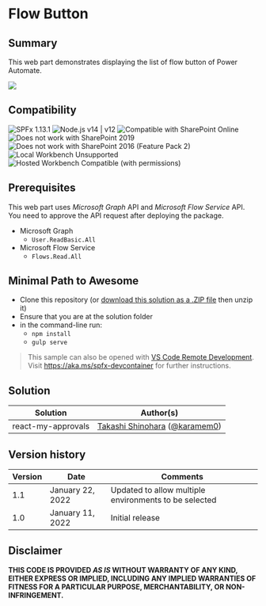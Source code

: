 # Flow Button

## Summary

This web part demonstrates displaying the list of flow button of Power Automate.

![](./assets/react-flow-button.gif)

## Compatibility

![SPFx 1.13.1](https://img.shields.io/badge/SPFx-1.13.1-green.svg)
![Node.js v14 | v12](https://img.shields.io/badge/Node.js-v14%20%7C%20v12-green.svg) 
![Compatible with SharePoint Online](https://img.shields.io/badge/SharePoint%20Online-Compatible-green.svg)
![Does not work with SharePoint 2019](https://img.shields.io/badge/SharePoint%20Server%202019-Incompatible-red.svg "SharePoint Server 2019 requires SPFx 1.4.1 or lower")
![Does not work with SharePoint 2016 (Feature Pack 2)](https://img.shields.io/badge/SharePoint%20Server%202016%20(Feature%20Pack%202)-Incompatible-red.svg "SharePoint Server 2016 Feature Pack 2 requires SPFx 1.1")
![Local Workbench Unsupported](https://img.shields.io/badge/Local%20Workbench-Unsupported-red.svg "Local workbench is no longer available as of SPFx 1.13 and above")
![Hosted Workbench Compatible (with permissions)](https://img.shields.io/badge/Hosted%20Workbench-Compatible-yellow.svg "Requires API permissions")

## Prerequisites

This web part uses *Microsoft Graph* API and *Microsoft Flow Service* API. You need to approve the API request after deploying the package.

- Microsoft Graph
  - `User.ReadBasic.All`
- Microsoft Flow Service
  - `Flows.Read.All`

## Minimal Path to Awesome

- Clone this repository (or [download this solution as a .ZIP file](https://pnp.github.io/download-partial/?url=https://github.com/pnp/sp-dev-fx-webparts/tree/main/samples/react-my-approvals) then unzip it)
- Ensure that you are at the solution folder
- in the command-line run:
  - `npm install`
  - `gulp serve`

>  This sample can also be opened with [VS Code Remote Development](https://code.visualstudio.com/docs/remote/remote-overview). Visit https://aka.ms/spfx-devcontainer for further instructions.

## Solution

Solution|Author(s)
--------|---------
react-my-approvals|[Takashi Shinohara](https://github.com/karamem0) ([@karamem0](https://twitter.com/karamem0))

## Version history

Version|Date|Comments
-------|----|--------
1.1|January 22, 2022|Updated to allow multiple environments to be selected
1.0|January 11, 2022|Initial release

## Disclaimer

**THIS CODE IS PROVIDED *AS IS* WITHOUT WARRANTY OF ANY KIND, EITHER EXPRESS OR IMPLIED, INCLUDING ANY IMPLIED WARRANTIES OF FITNESS FOR A PARTICULAR PURPOSE, MERCHANTABILITY, OR NON-INFRINGEMENT.**
